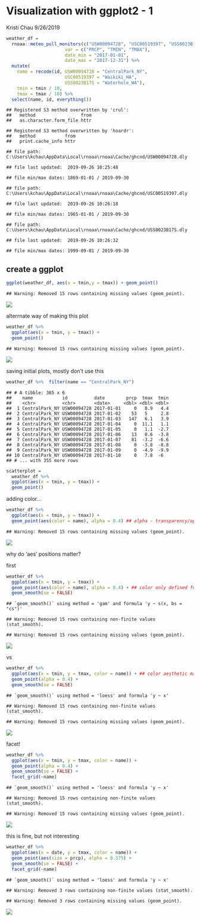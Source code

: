 Visualization with ggplot2 - 1
================
Kristi Chau
9/26/2019

``` r
weather_df = 
  rnoaa::meteo_pull_monitors(c("USW00094728", "USC00519397", "USS0023B17S"),
                      var = c("PRCP", "TMIN", "TMAX"), 
                      date_min = "2017-01-01",
                      date_max = "2017-12-31") %>%
  mutate(
    name = recode(id, USW00094728 = "CentralPark_NY", 
                      USC00519397 = "Waikiki_HA",
                      USS0023B17S = "Waterhole_WA"),
    tmin = tmin / 10,
    tmax = tmax / 10) %>%
  select(name, id, everything())
```

    ## Registered S3 method overwritten by 'crul':
    ##   method                 from
    ##   as.character.form_file httr

    ## Registered S3 method overwritten by 'hoardr':
    ##   method           from
    ##   print.cache_info httr

    ## file path:          C:\Users\kchau\AppData\Local\rnoaa\rnoaa\Cache/ghcnd/USW00094728.dly

    ## file last updated:  2019-09-26 10:25:48

    ## file min/max dates: 1869-01-01 / 2019-09-30

    ## file path:          C:\Users\kchau\AppData\Local\rnoaa\rnoaa\Cache/ghcnd/USC00519397.dly

    ## file last updated:  2019-09-26 10:26:18

    ## file min/max dates: 1965-01-01 / 2019-09-30

    ## file path:          C:\Users\kchau\AppData\Local\rnoaa\rnoaa\Cache/ghcnd/USS0023B17S.dly

    ## file last updated:  2019-09-26 10:26:32

    ## file min/max dates: 1999-09-01 / 2019-09-30

## create a ggplot

``` r
ggplot(weather_df, aes(x = tmin,y = tmax)) + geom_point()
```

    ## Warning: Removed 15 rows containing missing values (geom_point).

![](ggplot_1_files/figure-gfm/unnamed-chunk-1-1.png)<!-- -->

alterrnate way of making this plot

``` r
weather_df %>% 
  ggplot(aes(x = tmin, y = tmax)) + 
  geom_point()
```

    ## Warning: Removed 15 rows containing missing values (geom_point).

![](ggplot_1_files/figure-gfm/unnamed-chunk-2-1.png)<!-- -->

saving initial plots, mostly don’t use this

``` r
weather_df %>%  filter(name == "CentralPark_NY")
```

    ## # A tibble: 365 x 6
    ##    name           id          date        prcp  tmax  tmin
    ##    <chr>          <chr>       <date>     <dbl> <dbl> <dbl>
    ##  1 CentralPark_NY USW00094728 2017-01-01     0   8.9   4.4
    ##  2 CentralPark_NY USW00094728 2017-01-02    53   5     2.8
    ##  3 CentralPark_NY USW00094728 2017-01-03   147   6.1   3.9
    ##  4 CentralPark_NY USW00094728 2017-01-04     0  11.1   1.1
    ##  5 CentralPark_NY USW00094728 2017-01-05     0   1.1  -2.7
    ##  6 CentralPark_NY USW00094728 2017-01-06    13   0.6  -3.8
    ##  7 CentralPark_NY USW00094728 2017-01-07    81  -3.2  -6.6
    ##  8 CentralPark_NY USW00094728 2017-01-08     0  -3.8  -8.8
    ##  9 CentralPark_NY USW00094728 2017-01-09     0  -4.9  -9.9
    ## 10 CentralPark_NY USW00094728 2017-01-10     0   7.8  -6  
    ## # ... with 355 more rows

``` r
scatterplot = 
  weather_df %>%
  ggplot(aes(x = tmin, y = tmax)) + 
  geom_point()
```

adding color…

``` r
weather_df %>% 
  ggplot(aes(x = tmin, y = tmax)) + 
  geom_point(aes(color = name), alpha = 0.4) ## alpha - transparency/opacity level
```

    ## Warning: Removed 15 rows containing missing values (geom_point).

![](ggplot_1_files/figure-gfm/unnamed-chunk-4-1.png)<!-- -->

why do ‘aes’ positions matter?

first

``` r
weather_df %>% 
  ggplot(aes(x = tmin, y = tmax)) + 
  geom_point(aes(color = name), alpha = 0.4) + ## color only defined for point, but not smooth (local coloring)
  geom_smooth(se = FALSE)
```

    ## `geom_smooth()` using method = 'gam' and formula 'y ~ s(x, bs = "cs")'

    ## Warning: Removed 15 rows containing non-finite values (stat_smooth).

    ## Warning: Removed 15 rows containing missing values (geom_point).

![](ggplot_1_files/figure-gfm/unnamed-chunk-5-1.png)<!-- -->

vs

``` r
weather_df %>% 
  ggplot(aes(x = tmin, y = tmax, color = name)) + ## color aesthetic mapping applied to all of the plot bc it's in ggplot function (global coloring)
  geom_point(alpha = 0.4) + 
  geom_smooth(se = FALSE)
```

    ## `geom_smooth()` using method = 'loess' and formula 'y ~ x'

    ## Warning: Removed 15 rows containing non-finite values (stat_smooth).

    ## Warning: Removed 15 rows containing missing values (geom_point).

![](ggplot_1_files/figure-gfm/unnamed-chunk-6-1.png)<!-- -->

facet\!

``` r
weather_df %>% 
  ggplot(aes(x = tmin, y = tmax, color = name)) +
  geom_point(alpha = 0.4) + 
  geom_smooth(se = FALSE) +
  facet_grid(~name)
```

    ## `geom_smooth()` using method = 'loess' and formula 'y ~ x'

    ## Warning: Removed 15 rows containing non-finite values (stat_smooth).

    ## Warning: Removed 15 rows containing missing values (geom_point).

![](ggplot_1_files/figure-gfm/unnamed-chunk-7-1.png)<!-- -->

this is fine, but not interesting

``` r
weather_df %>% 
  ggplot(aes(x = date, y = tmax, color = name)) +
  geom_point(aes(size = prcp), alpha = 0.375) +
  geom_smooth(se = FALSE) +
  facet_grid(~name)
```

    ## `geom_smooth()` using method = 'loess' and formula 'y ~ x'

    ## Warning: Removed 3 rows containing non-finite values (stat_smooth).

    ## Warning: Removed 3 rows containing missing values (geom_point).

![](ggplot_1_files/figure-gfm/unnamed-chunk-8-1.png)<!-- -->
